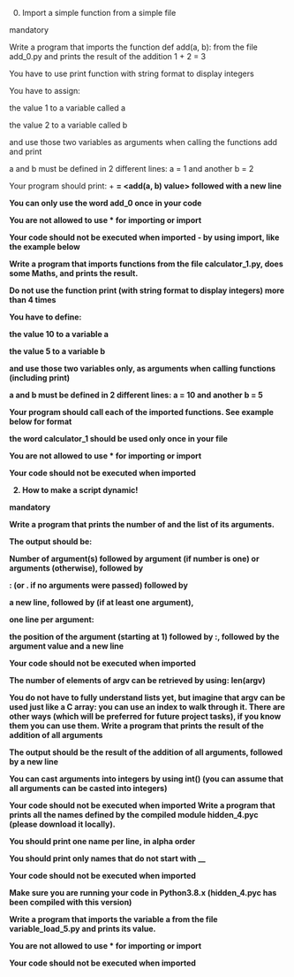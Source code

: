 0. Import a simple function from a simple file

mandatory

Write a program that imports the function def add(a, b): from the file add_0.py and prints the result of the addition 1 + 2 = 3



You have to use print function with string format to display integers

You have to assign:

the value 1 to a variable called a

the value 2 to a variable called b

and use those two variables as arguments when calling the functions add and print

a and b must be defined in 2 different lines: a = 1 and another b = 2

Your program should print: <a value> + <b value> = <add(a, b) value> followed with a new line

You can only use the word add_0 once in your code

You are not allowed to use * for importing or __import__

Your code should not be executed when imported - by using __import__, like the example below

Write a program that imports functions from the file calculator_1.py, does some Maths, and prints the result.



Do not use the function print (with string format to display integers) more than 4 times

You have to define:

the value 10 to a variable a

the value 5 to a variable b

and use those two variables only, as arguments when calling functions (including print)

a and b must be defined in 2 different lines: a = 10 and another b = 5

Your program should call each of the imported functions. See example below for format

the word calculator_1 should be used only once in your file

You are not allowed to use * for importing or __import__

Your code should not be executed when imported

2. How to make a script dynamic!

mandatory

Write a program that prints the number of and the list of its arguments.



The output should be:

Number of argument(s) followed by argument (if number is one) or arguments (otherwise), followed by

: (or . if no arguments were passed) followed by

a new line, followed by (if at least one argument),

one line per argument:

the position of the argument (starting at 1) followed by :, followed by the argument value and a new line

Your code should not be executed when imported

The number of elements of argv can be retrieved by using: len(argv)

You do not have to fully understand lists yet, but imagine that argv can be used just like a C array: you can use an index to walk through it. There are other ways (which will be preferred for future project tasks), if you know them you can use them.
Write a program that prints the result of the addition of all arguments



The output should be the result of the addition of all arguments, followed by a new line

You can cast arguments into integers by using int() (you can assume that all arguments can be casted into integers)

Your code should not be executed when imported
Write a program that prints all the names defined by the compiled module hidden_4.pyc (please download it locally).



You should print one name per line, in alpha order

You should print only names that do not start with __

Your code should not be executed when imported

Make sure you are running your code in Python3.8.x (hidden_4.pyc has been compiled with this version)

Write a program that imports the variable a from the file variable_load_5.py and prints its value.



You are not allowed to use * for importing or __import__

Your code should not be executed when imported
